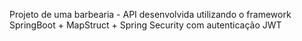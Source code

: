 Projeto de uma barbearia - API desenvolvida utilizando o framework SpringBoot + MapStruct + Spring Security com autenticação JWT
